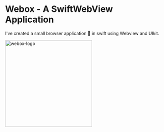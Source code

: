 # Webox - A SwiftWebView Application
I've created a small browser application 📱 in swift using Webview and UIkit.

<img align="right,top" height=280 alt="webox-logo" src="https://user-images.githubusercontent.com/61371035/140654914-48dd1ad3-8774-4b91-aa33-e9f56adb88fe.png"/>
